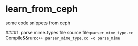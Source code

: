 # learn_from_ceph
some code snippets from ceph

####1. parse mime.types file 
source file:`parser_mime_type.cc`
Compile&&run:`c++ parser_mime_type.cc -o parse_mime`

